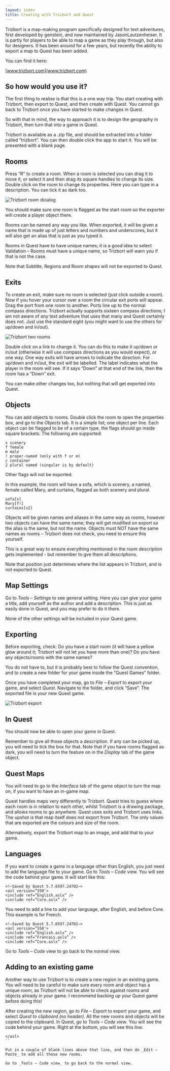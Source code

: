 ```yaml
---
layout: index
title: Creating with Trizbort and Quest
---
```



Trizbort is a map-making program specifically designed for text adventures, first developed by genstein, and now maintained by JasonLautzenheiser. It is partly for players to be able to map a game as they play through, but also for designers. It has been around for a few years, but recently the ability to export a map to Quest has been added.

You can find it here:

[www.trizbort.com](www.trizbort.com)


 

So how would you use it?
-------------------------

The first thing to realise is that this is a one way trip. You start creating with Trizbort, then export to Quest, and then create with Quest. You cannot go back to Trizbort once you have started to make changes in Quest.

So with that in mind, the way to approach it is to design the geography in Trizbort, then turn that into a game in Quest.

Trizbort is available as a .zip file, and should be extracted into a folder called “trizbort”. You can then double click the app to start it. You will be presented with a blank page.

 

Rooms
-----

Press “R” to create a room. When a room is selected you can drag it to move it, or select it and then drag its square handles to change its size. Double click on the room to change its properties. Here you can type in a description. You can tick it as dark too.

![](images/triz01.png "Trizbort room dioalog")

You should make sure one room is flagged as the start room so the exporter will create a player object there.

Rooms can be named any way you like. When exported, it will be given a name that is made up of just letters and numbers and underscores, but it will also get an alias that is just as you typed it.

Rooms in Quest have to have unique names; it is a good idea to select Validation – Rooms must have a unique name, so Trizbort will warn you if that is not the case.

Note that Subtitle, Regions and Room shapes will not be exported to Quest.

 

Exits
-----

To create an exit, make sure no room is selected (just click outside a room). Now if you hover your cursor over a room the circular exit ports will appear. Drag the port from one room to another. Ports line up to the normal compass directions. Trizbort actually supports sixteen compass directions; I am not aware of _any_ text adventure that uses that many and Quest certainly does not. Just use the standard eight (you might want to use the others for up/down and in/out).

![](images/triz02.png "Trizbort two rooms")

Double click on a link to change it. You can do this to make it up/down or in/out (otherwise it will use compass directions as you would expect), or one way. One way exits will have arrows to indicate the direction. For up/down and in/out, the exit will be labelled. The label indicates what the player in the room will see. If it says “Down” at that end of the link, then the room has a “Down” exit.

You can make other changes too, but nothing that will get exported into Quest.

 

Objects
-------

You can add objects to rooms. Double click the room to open the properties box, and go to the _Objects_ tab. It is a simple list; one object per line. Each object can be flagged to be of a certain type, the flags should go inside square brackets. The following are supported:

```
s scenery
f female
m male
! proper-named (only with f or m)
c container
2 plural named (singular is by default)
```

Other flags will not be exported.

In this example, the room will have a sofa, which is scenery, a named, female called Mary, and curtains, flagged as both scenery and plural.

```
sofa[s]
Mary[f!]
curtains[s2]
```

Objects will be given names and aliases in the same way as rooms, however two objects can have the same name; they will get modified on export so the alias is the same, but not the name. Objects must NOT have the same names as rooms – Trizbort does not check, you need to ensure this yourself.

This is a great way to ensure everything mentioned in the room description gets implemented - but remember to gve them all descriptions.

Note that position just determines where the list appears in Trizbort, and is not exported to Quest.

 

Map Settings
------------

Go to _Tools – Settings_ to see general setting. Here you can give your game a title, add yourself as the author and add a description. This is just as easily done in Quest, and you may prefer to do it there.

None of the other settings will be included in your Quest game.

 

Exporting
---------

Before exporting, check: Do you have a start room (it will have a yellow glow around it; Trizbort will not let you have more than one)? Do you have any objects/rooms with the same names?

You do not have to, but it is probably best to follow the Quest convention, and to create a new folder for your game inside the “Quest Games” folder.

Once you have completed your map, go to _File – Export_ to export your game, and select _Quest_. Navigate to the folder, and click “Save”. The exported file is your new Quest game.

![](images/triz03.png "Trizbort export")


 

In Quest
--------

You should now be able to open your game in Quest.

Remember to give all those objects a description. If any can be picked up, you will need to tick the box for that. Note that if you have rooms flagged as dark, you will need to turn the feature on in the _Display_ tab of the game object.

 

Quest Maps
----------

You will need to go to the _Interface_ tab of the game object to turn the map on, if you want to have an in-game map.

Quest handles maps very differently to Trizbort. Quest tries to guess where each room is in relation to each other, whilst Trozbort is a drawing package, and allows rooms to go anywhere. Quest uses exits and Trizbort uses links. The upshot is that map itself does not export from Trizbort. The only values that are exported are the colours and size of the room.

Alternatively, export the Trizbort map to an image, and add that to your game.

 

Languages
---------

If you want to create a game in a language other than English, you just need to add the language file to your game. Go to _Tools – Code_ view. You will see the code behind your game. It will start like this:

```
<!–Saved by Quest 5.7.6597.24702–>
<asl version=”550″>
<include ref=”English.aslx” />
<include ref=”Core.aslx” />
```

You need to add a line to add your language, after English, and before Core. This example is for French.

```
<!–Saved by Quest 5.7.6597.24702–>
<asl version=”550″>
<include ref=”English.aslx” />
<include ref=”Francais.aslx” />
<include ref=”Core.aslx” />
```

Go to _Tools – Code_ view to go back to the normal view.

 

Adding to an existing game
--------------------------

Another way to use Trizbort is to create a new region in an existing game. You will need to be careful to make sure every room and object has a unique room, as Trizbort will not be able to check against rooms and objects already in your game. I recommend backing up your Quest game before doing this!

After creating the new region, go to _File – Export_ to export your game, and select _Quest to clipboard (no header)_. All the new rooms and objects will be copied to the clipboard. In Quest, go to _Tools – Code view_. You will see the code behind your game. Right at the bottom, you will see this line:

```
</asl>
``

Put in a couple of blank lines above that line, and then do _Edit – Paste_ to add all those new rooms.

Go to _Tools – Code view_ to go back to the normal view.